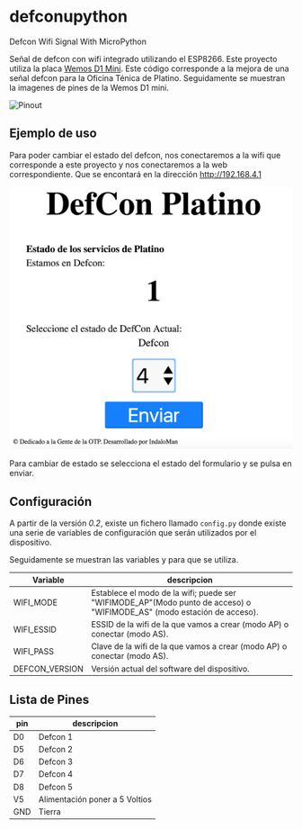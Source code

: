 # defconupython
Defcon Wifi Signal With MicroPython



Señal de defcon con wifi integrado utilizando el ESP8266. Este proyecto utiliza la placa [Wemos D1 Mini](https://wiki.wemos.cc/products:d1:d1_mini).
Este código corresponde a la mejora de una señal defcon para la Oficina Ténica de Platino. Seguidamente se muestran la imagenes de pines de la Wemos D1 mini.

![Pinout](http://escapequotes.net/wp-content/uploads/2016/02/esp8266-wemos-d1-mini-pinout.png)

## Ejemplo de uso

Para poder cambiar el estado del defcon, nos conectaremos a la wifi que corresponde a este proyecto y nos conectaremos a la web correspondiente.
Que se encontará en la dirección http://192.168.4.1

![web](web.png)

Para cambiar de estado se selecciona el estado del formulario y se pulsa en enviar.

## Configuración

A partir de la versión _0.2_, existe un fichero llamado ```config.py``` donde existe una serie de variables de configuración que serán utilizados por el dispositivo.

Seguidamente se muestran las variables y para que se utiliza.

| Variable | descripcion |
| --- | ----------- |
| WIFI_MODE | Establece el modo de la wifi; puede ser "WIFIMODE_AP"(Modo punto de acceso) o "WIFIMODE_AS" (modo estación de acceso). |
| WIFI_ESSID | ESSID de la wifi de la que vamos a crear (modo AP) o conectar (modo AS). |
| WIFI_PASS | Clave de la wifi de la que vamos a crear (modo AP) o conectar (modo AS). |
| DEFCON_VERSION | Versión actual del software del dispositivo. |

## Lista de Pines

| pin | descripcion |
| --- | ----------- |
| D0 | Defcon 1 |
| D5 | Defcon 2 |
| D6 | Defcon 3 |
| D7 | Defcon 4 |
| D8 | Defcon 5 |
| V5 | Alimentación poner a 5 Voltios |
| GND | Tierra |
 
